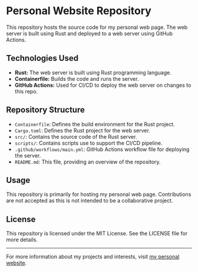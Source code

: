 # Personal Website Repository

This repository hosts the source code for my personal web page. The web server is built using Rust and deployed to a web server using GitHub Actions.

## Technologies Used

- **Rust:** The web server is built using Rust programming language.
- **Containerfile:** Builds the code and runs the server.
- **GitHub Actions:** Used for CI/CD to deploy the web server on changes to this repo.

## Repository Structure

- `Containerfile`: Defines the build environment for the Rust project.
- `Cargo.toml`: Defines the Rust project for the web server.
- `src/`: Contains the source code of the Rust server.
- `scripts/`: Contains scripts use to support the CI/CD pipeline.
- `.github/workflows/main.yml`: GitHub Actions workflow file for deploying the server.
- `README.md`: This file, providing an overview of the repository.

## Usage

This repository is primarily for hosting my personal web page. Contributions are not accepted as this is not intended to be a collaborative project.

## License

This repository is licensed under the MIT License. See the LICENSE file for more details.

---

For more information about my projects and interests, visit [my personal website](http://www.colegrim.com).
